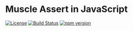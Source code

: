 # Muscle Assert in JavaScript

[![License][license-image]][license-url]
[![Build Status](https://travis-ci.org/pocketberserker/muscle-assert.svg?branch=master)](https://travis-ci.org/pocketberserker/muscle-assert)
[![npm version](https://badge.fury.io/js/muscle-assert.svg)](https://badge.fury.io/js/muscle-assert)

[license-url]: https://github.com/pocketberserker/muscle-assert/blob/master/LICENSE
[license-image]: https://img.shields.io/github/license/pocketberserker/muscle-assert.svg

